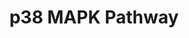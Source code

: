 ---
annotations:
- type: Pathway Ontology
  value: mitogen activated protein kinase signaling pathway
authors:
- Kyook
- Fehrhart
description: ''
last-edited: 2016-08-01
organisms:
- Caenorhabditis elegans
redirect_from:
- /index.php/Pathway:WP2925
- /instance/WP2925
schema-jsonld:
- '@context': https://schema.org/
  '@id': https://wikipathways.github.io/pathways/WP2925.html
  '@type': Dataset
  creator:
    '@type': Organization
    name: WikiPathways
  description: ''
  keywords:
  - PMK-1
  - skn-1
  - pmk-2
  - SEK-1
  - TIR-1
  - pmk-3
  - mkk-4
  - signal
  - NSY-1
  - Pathogen
  - dlk-1
  - gcs-1
  - unc-43
  license: CC0
  name: p38 MAPK Pathway
seo: CreativeWork
title: p38 MAPK Pathway
wpid: WP2925
---
